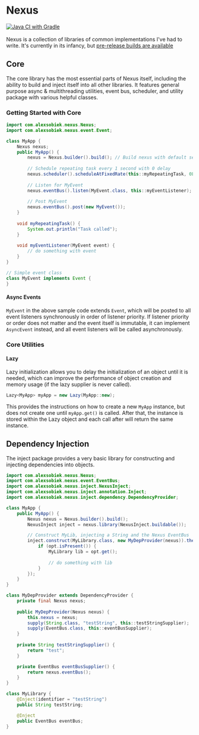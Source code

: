 # Nexus
[![Java CI with Gradle](https://github.com/alexsobiek/nexus/actions/workflows/gradle.yml/badge.svg)](https://github.com/alexsobiek/nexus/actions/workflows/gradle.yml) <br /><br />
Nexus is a collection of libraries of common implementations I've had to write. It's currently in its infancy, but [pre-release builds are available](https://github.com/alexsobiek/nexus/releases) 

## Core
The core library has the most essential parts of Nexus itself, including the ability to build and inject itself into
all other libraries. It features general purpose async & multithreading utilities, event bus, scheduler, and utility
package with various helpful classes.

### Getting Started with Core
```java
import com.alexsobiek.nexus.Nexus;
import com.alexsobiek.nexus.event.Event;

class MyApp {
    Nexus nexus;
    public MyApp() {
        nexus = Nexus.builder().build(); // Build nexus with default settings
        
        // Schedule repeating task every 1 second with 0 delay
        nexus.scheduler().scheduleAtFixedRate(this::myRepeatingTask, 0L, 1000L);
        
        // Listen for MyEvent
        nexus.eventBus().listen(MyEvent.class, this::myEventListener);
        
        // Post MyEvent
        nexus.eventBus().post(new MyEvent());
    }
    
    void myRepeatingTask() {
        System.out.println("Task called");
    }
    
    void myEventListener(MyEvent event) {
        // do something with event
    }
}

// Simple event class
class MyEvent implements Event {
}
```
#### Async Events
`MyEvent` in the above sample code extends `Event`, which will be posted to all event listeners synchronously in order
of listener priority. If listener priority or order does not matter and the event itself is immutable, it can implement
`AsyncEvent` instead, and all event listeners will be called asynchronously.

### Core Utilities
#### Lazy
Lazy initialization allows you to delay the initialization of an object until it is needed, which can improve the
performance of object creation and memory usage (if the lazy supplier is never called).

```java
Lazy<MyApp> myApp = new Lazy(MyApp::new);
```
This provides the instructions on how to create a new `MyApp` instance, but does not create one until `myApp.get()` is
called. After that, the instance is stored within the Lazy object and each call after will return the same instance.

## Dependency Injection
The inject package provides a very basic library for constructing and injecting dependencies into objects.
```java
import com.alexsobiek.nexus.Nexus;
import com.alexsobiek.nexus.event.EventBus;
import com.alexsobiek.nexus.inject.NexusInject;
import com.alexsobiek.nexus.inject.annotation.Inject;
import com.alexsobiek.nexus.inject.dependency.DependencyProvider;

class MyApp {
    public MyApp() {
        Nexus nexus = Nexus.builder().build();
        NexusInject inject = nexus.library(NexusInject.buildable());

        // Construct MyLib, injecting a String and the Nexus EventBus
        inject.construct(MyLibrary.class, new MyDepProvider(nexus)).thenAccept(opt -> {
            if (opt.isPresent()) {
                MyLibrary lib = opt.get();
                
                // do something with lib
            }
        });
    }
}

class MyDepProvider extends DependencyProvider {
    private final Nexus nexus;
    
    public MyDepProvider(Nexus nexus) {
        this.nexus = nexus;
        supply(String.class, "testString", this::testStringSupplier);
        supply(EventBus.class, this::eventBusSupplier);
    }
    
    private String testStringSupplier() {
        return "test";
    }

    private EventBus eventBusSupplier() {
        return nexus.eventBus();
    }
}

class MyLibrary {
    @Inject(identifier = "testString")
    public String testString;

    @Inject
    public EventBus eventBus;
}
```

